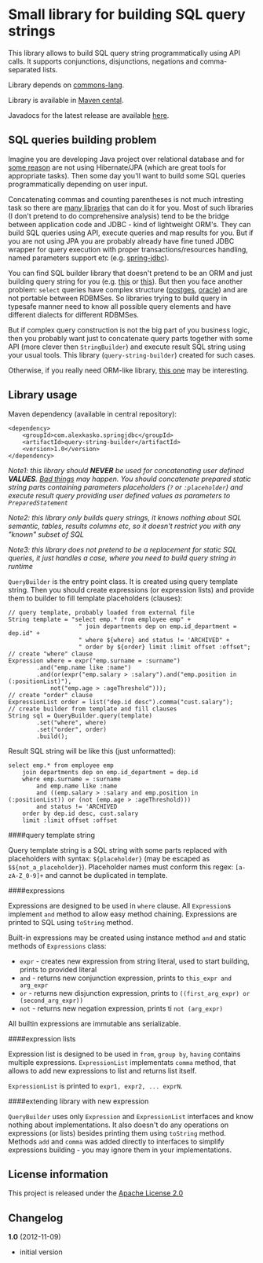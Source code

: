Small library for building SQL query strings
============================================

This library allows to build SQL query string programmatically using API calls. It supports conjunctions, disjunctions,
negations and comma-separated lists.

Library depends on [commons-lang](http://repo1.maven.org/maven2/commons-lang/commons-lang/).

Library is available in [Maven cental](http://repo1.maven.org/maven2/com/alexkasko/springjdbc/).

Javadocs for the latest release are available [here](http://alexkasko.github.com/query-string-builder/javadocs).

SQL queries building problem
----------------------------

Imagine you are developing Java project over relational database and for [some reason](http://www.google.com/search?q=ORM+antipattern)
are not using Hibernate/JPA (which are great tools for appropriate tasks). Then some day you'll want to build some
SQL queries programmatically depending on user input.

Concatenating commas and counting parentheses is not much intresting task so there are [many libraries](http://www.h2database.com/html/jaqu.html#similar_projects)
that can do it for you. Most of such libraries (I don't pretend to do comprehensive analysis) tend to be the bridge between
application code and JDBC - kind of lightweight ORM's. They can build SQL queries using API, execute queries and map results for you.
But if you are not using JPA you are probably already have fine tuned JDBC wrapper for query execution with proper transactions/resources
handling, named parameters support etc (e.g. [spring-jdbc](http://static.springsource.org/spring/docs/3.0.x/spring-framework-reference/html/jdbc.html)).

You can find SQL builder library that doesn't pretend to be an ORM and just building query string for you (e.g.
[this](http://code.google.com/p/squiggle-sql/) or [this](http://openhms.sourceforge.net/sqlbuilder/)). But then you face
another problem: `select` queries have complex structure ([postges](http://www.postgresql.org/docs/current/static/sql-select.html#AEN77017),
[oracle](http://docs.oracle.com/cd/B13789_01/server.101/b10759/statements_10002.htm#i2065706)) and are not portable between RDBMSes.
So libraries trying to build query in typesafe manner need to know all possible query elements and have different dialects
for different RDBMSes.

But if complex query construction is not the big part of you business logic, then you probably want just to concatenate
query parts together with some API (more clever then `StringBuilder`) and execute result SQL string using your usual tools.
This library (`query-string-builder`) created for such cases.

Otherwise, if you really need ORM-like library, [this one](http://static.springsource.org/spring-data/data-jdbc/docs/1.0.0.RC1/reference/html/#core.querydsl)
may be interesting.

Library usage
-------------

Maven dependency (available in central repository):

    <dependency>
        <groupId>com.alexkasko.springjdbc</groupId>
        <artifactId>query-string-builder</artifactId>
        <version>1.0</version>
    </dependency>

_Note1: this library should **NEVER** be used for concatenating user defined **VALUES**. [Bad things](http://xkcd.com/327/) may happen.
You should concatenate prepared static string parts containing parameters placeholders (`?` or `:placeholder`) and execute result query
providing user defined values as parameters to `PreparedStatement`_

_Note2: this library only builds query strings, it knows nothing about SQL semantic, tables, results columns etc,
so it doesn't restrict you with any "known" subset of SQL_

_Note3: this library does not pretend to be a replacement for static SQL queries, it just handles a case,
where you need to build query string in runtime_

`QueryBuilder` is the entry point class. It is created using query template string. Then you should create
expressions (or expression lists) and provide them to builder to fill template placeholders (clauses):

    // query template, probably loaded from external file
    String template = "select emp.* from employee emp" +
                        " join departments dep on emp.id_department = dep.id" +
                        " where ${where} and status != 'ARCHIVED" +
                        " order by ${order} limit :limit offset :offset";
    // create "where" clause
    Expression where = expr("emp.surname = :surname")
            .and("emp.name like :name")
            .and(or(expr("emp.salary > :salary").and("emp.position in (:positionList)"),
                not("emp.age > :ageThreshold")));
    // create "order" clause
    ExpressionList order = list("dep.id desc").comma("cust.salary");
    // create builder from template and fill clauses
    String sql = QueryBuilder.query(template)
            .set("where", where)
            .set("order", order)
            .build();

Result SQL string will be like this (just unformatted):

    select emp.* from employee emp
        join departments dep on emp.id_department = dep.id
        where emp.surname = :surname
            and emp.name like :name
            and ((emp.salary > :salary and emp.position in (:positionList)) or (not (emp.age > :ageThreshold)))
            and status != 'ARCHIVED
        order by dep.id desc, cust.salary
        limit :limit offset :offset

####query template string

Query template string is a SQL string with some parts replaced with placeholders with syntax: `${placeholder}`
(may be escaped as `$${not_a_placeholder}`). Placeholder names must conform this regex: `[a-zA-Z_0-9]+` and
cannot be duplicated in template.

####expressions

Expressions are designed to be used in `where` clause. All `Expression`s implement `and` method
to allow easy method chaining. Expressions are printed to SQL using `toString` method.

Built-in expressions may be created using instance method `and` and static methods of `Expressions` class:

 * `expr` - creates new expression from string literal, used to start building, prints to provided literal
 * `and` - returns new conjunction expression, prints to `this_expr and arg_expr`
 * `or` - returns new disjunction expression, prints to `((first_arg_expr) or (second_arg_expr))`
 * `not` - returns new negation expression, prints ti `not (arg_expr)`

All builtin expressions are immutable ans serializable.

####expression lists

Expression list is designed to be used in `from`, `group by`, `having` contains multiple expressions. `ExpressionList` implementats `comma` method, that allows
to add new expressions to list and returns list itself.

`ExpressionList` is printed to `expr1, expr2, ... exprN`.

####extending library with new expression

`QueryBuilder` uses only `Expression` and `ExpressionList` interfaces and know nothing about implementations.
It also doesn't do any operations on expressions (or lists) besides printing them using `toString` method.
Methods `add` and `comma` was added directly to interfaces to simplify expressions building -
you may ignore them in your implementations.

License information
-------------------

This project is released under the [Apache License 2.0](http://www.apache.org/licenses/LICENSE-2.0)

Changelog
---------

**1.0** (2012-11-09)

 * initial version